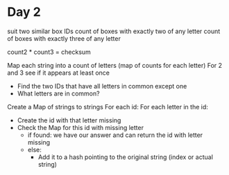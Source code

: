 # Day 2

suit
two similar box IDs
count of boxes with exactly two of any letter
count of boxes with exactly three of any letter

count2 * count3 = checksum


Map each string into a count of letters (map of counts for each letter)
For 2 and 3 see if it appears at least once


- Find the two IDs that have all letters in common except one
- What letters are in common?

Create a Map of strings to strings
For each id:
  For  each letter in the id:
   - Create the id with that letter missing
   - Check the Map for this id with missing letter
     - if found: we have our answer and can return the id with letter missing
     - else:
       - Add it to a hash pointing to the original string (index or actual string)

